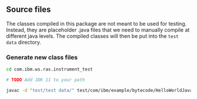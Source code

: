 ## Source files

The classes compiled in this package are not meant to be used for testing.
Instead, they are placeholder .java files that we need to manually compile at different java levels.
The compiled classes will then be put into the `test data` directory.

### Generate new class files

```sh
cd com.ibm.ws.ras.instrument_test

# TODO Add JDK 11 to your path

javac -d "test/test data/" test/com/ibm/example/bytecode/HelloWorldJava11.java 